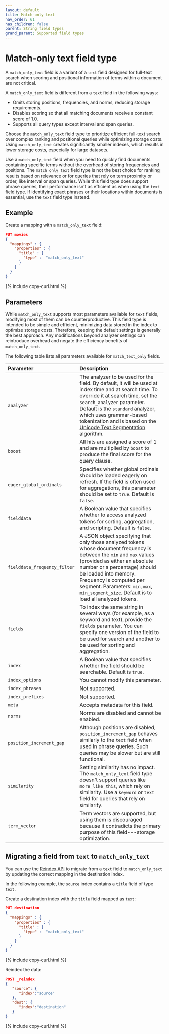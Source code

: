 ```yaml
---
layout: default
title: Match-only text
nav_order: 61
has_children: false
parent: String field types
grand_parent: Supported field types
---
```


# Match-only text field type

A `match_only_text` field is a variant of a `text` field designed for full-text search when scoring and positional information of terms within a document are not critical.

A `match_only_text` field is different from a `text` field in the following ways:

 - Omits storing positions, frequencies, and norms, reducing storage requirements.
 - Disables scoring so that all matching documents receive a constant score of 1.0.
 - Supports all query types except interval and span queries.

Choose the `match_only_text` field type to prioritize efficient full-text search over complex ranking and positional queries while optimizing storage costs. Using `match_only_text` creates significantly smaller indexes, which results in lower storage costs, especially for large datasets. 

Use a `match_only_text` field when you need to quickly find documents containing specific terms without the overhead of storing frequencies and positions. The `match_only_text` field type is not the best choice for ranking results based on relevance or for queries that rely on term proximity or order, like interval or span queries. While this field type does support phrase queries, their performance isn't as efficient as when using the `text` field type. If identifying exact phrases or their locations within documents is essential, use the `text` field type instead.

## Example

Create a mapping with a `match_only_text` field:

```json
PUT movies
{
  "mappings" : {
    "properties" : {
      "title" : {
        "type" :  "match_only_text"
      }
    }
  }
}
```
{% include copy-curl.html %}

## Parameters

While `match_only_text` supports most parameters available for `text` fields, modifying most of them can be counterproductive. This field type is intended to be simple and efficient, minimizing data stored in the index to optimize storage costs. Therefore, keeping the default settings is generally the best approach. Any modifications beyond analyzer settings can reintroduce overhead and negate the efficiency benefits of `match_only_text`.

The following table lists all parameters available for `match_text_only` fields.

Parameter | Description
:--- | :---
`analyzer` | The analyzer to be used for the field. By default, it will be used at index time and at search time. To override it at search time, set the `search_analyzer` parameter. Default is the `standard` analyzer, which uses grammar-based tokenization and is based on the [Unicode Text Segmentation](https://unicode.org/reports/tr29/) algorithm.
`boost` |  All hits are assigned a score of 1 and are multiplied by `boost` to produce the final score for the query clause.
`eager_global_ordinals` | Specifies whether global ordinals should be loaded eagerly on refresh. If the field is often used for aggregations, this parameter should be set to `true`. Default is `false`.
`fielddata` | A Boolean value that specifies whether to access analyzed tokens for sorting, aggregation, and scripting. Default is `false`.
`fielddata_frequency_filter` | A JSON object specifying that only those analyzed tokens whose document frequency is between the `min` and `max` values (provided as either an absolute number or a percentage) should be loaded into memory. Frequency is computed per segment. Parameters: `min`, `max`, `min_segment_size`. Default is to load all analyzed tokens.
`fields` | To index the same string in several ways (for example, as a keyword and text), provide the `fields` parameter. You can specify one version of the field to be used for search and another to be used for sorting and aggregation.
`index` | A Boolean value that specifies whether the field should be searchable. Default is `true`.
`index_options` | You cannot modify this parameter.
`index_phrases` | Not supported.
`index_prefixes` | Not supported.
`meta` | Accepts metadata for this field.
`norms` | Norms are disabled and cannot be enabled.
`position_increment_gap` | Although positions are disabled, `position_increment_gap` behaves similarly to the `text` field when used in phrase queries. Such queries may be slower but are still functional.
`similarity` | Setting similarity has no impact. The `match_only_text` field type doesn't support queries like `more_like_this`, which rely on similarity. Use a `keyword` or `text` field for queries that rely on similarity.
`term_vector` | Term vectors are supported, but using them is discouraged because it contradicts the primary purpose of this field---storage optimization.

## Migrating a field from `text` to `match_only_text`

You can use the [Reindex API]({{site.url}}{{site.baseurl}}/api-reference/document-apis/reindex/) to migrate from a `text` field to `match_only_text` by updating the correct mapping in the destination index.

In the following example, the `source` index contains a `title` field of type `text`.

Create a destination index with the `title` field mapped as `text`:

```json
PUT destination
{
  "mappings" : {
    "properties" : {
      "title" : {
        "type" :  "match_only_text"
      }
    }
  }
}
```
{% include copy-curl.html %}

Reindex the data:

```json
POST _reindex
{
   "source": {
      "index":"source"
   },
   "dest": {
      "index":"destination"
   }
}
```
{% include copy-curl.html %}
